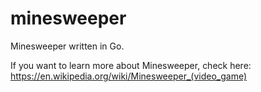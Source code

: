 # minesweeper

Minesweeper written in Go.

If you want to learn more about Minesweeper, check here: https://en.wikipedia.org/wiki/Minesweeper_(video_game)